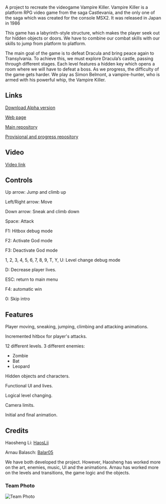 A project to recreate the videogame Vampire Killer.
Vampire Killer is a platform RPG video game from the saga Castlevania, and the only one of the saga which was created for the console MSX2. It was released in Japan in 1986

This game has a labyrinth-style structure, which makes the player seek out for hidden objects or doors. We have to combine our combat skills with our skills to jump from platform to platform.

The main goal of the game is to defeat Dracula and bring peace again to Transylvania. To achieve this, we must explore Dracula’s castle, passing through different stages. Each level features a hidden key which opens a room where we will have to defeat a boss. As we progress, the difficulty of the game gets harder. We play as Simon Belmont, a vampire-hunter, who is armed with his powerful whip, the Vampire Killer.

## Links

[Download Alpha version](https://github.com/Balar05/Vampire_Killer/archive/refs/tags/Alpha-Release.zip)

[Web page](https://balar05.github.io/Vampire_Killer/)

[Main repository](https://github.com/Balar05/Vampire_Killer])

[Provisional and progress repository](https://github.com/Balar05/VK_Provisional)

## Video

[Video link](https://youtu.be/tE6KmjkRSq8)

## Controls
Up arrow: Jump and climb up

Left/Right arrow: Move

Down arrow: Sneak and climb down

Space: Attack

F1: Hitbox debug mode

F2: Activate God mode

F3: Deactivate God mode

1, 2, 3, 4, 5, 6, 7, 8, 9, T, Y, U: Level change debug mode

D: Decrease player lives.

ESC: return to main menu

F4: automatic win

0: Skip intro

## Features
 
 Player moving, sneaking, jumping, climbing and attacking animations.
 
 Incremented hitbox for player's attacks.
 
 12 different levels.
3 different enemies:
* Zombie
* Bat
* Leopard

Hidden objects and characters.

Functional UI and lives.

Logical level changing.

Camera limits.

Initial and final animation.

## Credits
Haosheng Li: [HaosLii](https://github.com/HaosLii)

Arnau Balasch: [Balar05](https://github.com/Balar05)

We have both developed the project. However, Haosheng has worked more on the art, enemies, music, UI and the animations. Arnau has worked more on the levels and transitions, the game logic and the objects.  

### Team Photo
![Team Photo](https://github.com/Balar05/Vampire_Killer/assets/160216430/b3e01e5a-d34a-4e3b-8247-ccb6832a2fe1)

